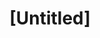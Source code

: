 ---
pid: ws100
title: "[Untitled]"
location_transcription: 
coordinates: "[-75.152277956935, 39.94705562147]"
zipcode: '19106'
gen_neighborhood: Center City
neighborhood: Society Hill,Old City
outside_phl: 
age: '78'
age_range: 70+
instagram: 
image_file_name: ws_100.jpg
proposal_transcription: |-
  A. Lincoln
  H. Tubman
  Single monuments
  Society Hill!!
  Label monuments with name of person & contribution to civil rights
topic: Person,History
topic_summary: 0, 0
type: Sculpture Statue,Plaque
keywords_other: civil rights, history
credit: 
image_labels: 
twitter: 
facebook: 
permalink: "/monuments/ws100/"
layout: item-page
---
